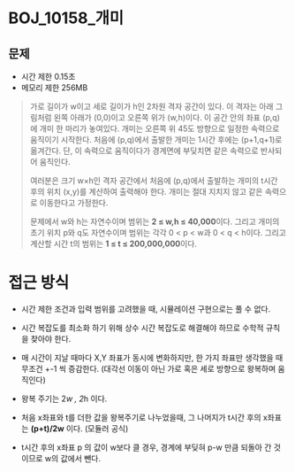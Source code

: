 # BOJ_10158_개미
## 문제

- 시간 제한  0.15초
- 메모리 제한 256MB
> 가로 길이가 w이고 세로 길이가 h인 2차원 격자 공간이 있다. 이 격자는 아래 그림처럼 왼쪽 아래가 (0,0)이고 오른쪽 위가 (w,h)이다. 이 공간 안의 좌표 (p,q)에 개미 한 마리가 놓여있다. 개미는 오른쪽 위 45도 방향으로 일정한 속력으로 움직이기 시작한다. 처음에 (p,q)에서 출발한 개미는 1시간 후에는 (p+1,q+1)로 옮겨간다. 단, 이 속력으로 움직이다가 경계면에 부딪치면 같은 속력으로 반사되어 움직인다.
> 
> 여러분은 크기 w×h인 격자 공간에서 처음에 (p,q)에서 출발하는 개미의 t시간 후의 위치 (x,y)를 계산하여 출력해야 한다. 개미는 절대 지치지 않고 같은 속력으로 이동한다고 가정한다.
>
> 문제에서 w와 h는 자연수이며 범위는 **2 ≤ w,h ≤ 40,000**이다. 그리고 개미의 초기 위치 p와 q도 자연수이며 범위는 각각 0 < p < w과 0 < q < h이다. 그리고 계산할 시간 t의 범위는 **1 ≤ t ≤ 200,000,000**이다.


# 접근 방식

- 시간 제한 조건과 입력 범위를 고려했을 때, 시뮬레이션 구현으로는 풀 수 없다.
- 시간 복잡도를 최소화 하기 위해 상수 시간 복잡도로 해결해야 하므로 수학적 규칙을 찾아야 한다.

- 매 시간이 지날 때마다 X,Y 좌표가 동시에 변화하지만, 한 가지 좌표만 생각했을 때 무조건 +-1 씩 증감한다.
(대각선 이동이 아닌 가로 혹은 세로 방향으로 왕복하며 움직인다)
- 왕복 주기는 2*w , 2*h 이다.
- 처음 x좌표와 t를 더한 값을 왕복주기로 나누었을때, 그 나머지가 t시간 후의 x좌표는 **(p+t)/2w** 이다.
   (모듈러 공식)
- t시간 후의 x좌표  p 의 값이  w보다 클 경우, 경계에 부딪혀 p-w 만큼 되돌아 간 것이므로 w의 값에서 뺀다.